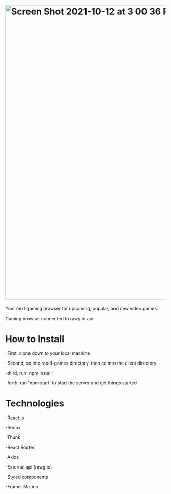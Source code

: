 
# <img width="924" alt="Screen Shot 2021-10-12 at 3 00 36 PM" src="https://user-images.githubusercontent.com/71532145/137013903-ed82c41b-b504-4a1f-8019-bf584fa133ab.png">



Your next gaming browser for upcoming, popular, and new video games.

Gaming browser connected to rawg.io api

# How to Install

-First, clone down to your local machine

-Second, cd into rapid-games directory, then cd into the client directory

-third, run 'npm install'

-forth, run 'npm start' to start the server and get things started


# Technologies 

-React.js

-Redux

-Thunk

-React Router

-Axios

-External api (rawg.io)

-Styled components

-Framer Motion
